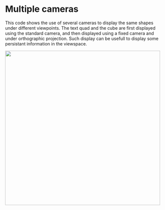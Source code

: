# Multiple cameras

This code shows the use of several cameras to display the same shapes under different viewpoints.
The text quad and the cube are first displayed using the standard camera, and then displayed using a fixed camera and under orthographic projection. Such display can be usefull to display some persistant information in the viewspace.

<img src="assets/pic.jpg" alt="" width="500px"/>